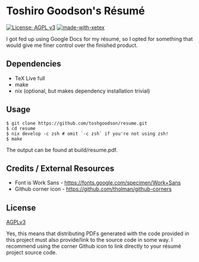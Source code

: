 # Toshiro Goodson's Résumé

[![License: AGPL v3](https://img.shields.io/badge/License-AGPL%20v3-blue.svg)](https://www.gnu.org/licenses/agpl-3.0) [![made-with-xetex](https://img.shields.io/badge/Made%20with-XeTeX-1f425f.svg)](http://xetex.sourceforge.net/)

I got fed up using Google Docs for my résumé, so I opted for something that would give me finer control over the finished product.

## Dependencies

- TeX Live full
- make
- nix (optional, but makes dependency installation trivial)

## Usage

```console
$ git clone https://github.com/toshgoodson/resume.git
$ cd resume
$ nix develop -c zsh # omit `-c zsh` if you're not using zsh!
$ make
```

The output can be found at build/resume.pdf.

## Credits / External Resources

- Font is Work Sans - https://fonts.google.com/specimen/Work+Sans
- Github corner icon - https://github.com/tholman/github-corners

## License

[AGPLv3](/LICENSE)

Yes, this means that distributing PDFs generated with the code provided in this project must also provide/link to the source code in some way. I recommend using the corner Github icon to link directly to your résumé project source code.